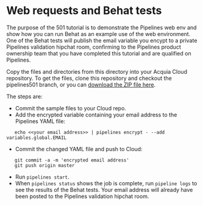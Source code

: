 # Web requests and Behat tests

The purpose of the 501 tutorial is to demonstrate the Pipelines web env and show how you can run Behat as an example use of the web
environment. One of the Behat tests will publish the email variable you encypt to a private Pipelines validation hipchat room, 
confirming to the Pipelines product ownership team that you have completed this tutorial and are qualified on Pipelines.

Copy the files and directories from this directory into your Acquia Cloud repository. To get the files, clone this repository and checkout the pipelines501 branch, or you can [download the ZIP file here](http://tutorials.pipeline-dev.services.acquia.io/pipelinestutorial501.zip).

The steps are:

* Commit the sample files to your Cloud repo.
* Add the encrypted variable containing your email address to the Pipelines YAML file:
```
   echo <<your email address>> | pipelines encrypt - --add variables.global.EMAIL
```
* Commit the changed YAML file and push to Cloud:
```
   git commit -a -m 'encrypted email address'
   git push origin master
```
* Run ```pipelines start```.
* When ```pipelines status``` shows the job is complete, run ```pipeline logs``` to see the results of the Behat tests.  Your email address will already have been posted to the Pipelines validation hipchat room.
